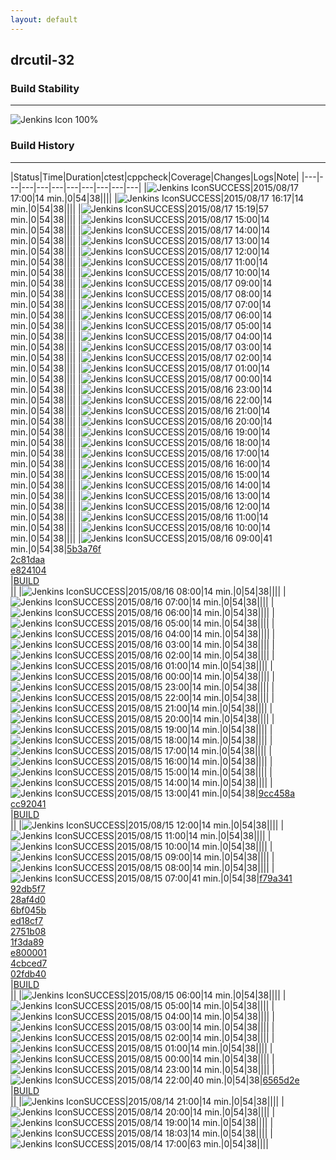 ```yaml
---
layout: default
---
```

## drcutil-32
### Build Stability
___
![Jenkins Icon](http://jenkinshrg.github.io/images/48x48/health-80plus.png)
100%
  
### Build History
___
|Status|Time|Duration|<span class='badge'>ctest</span>|<span class='badge'>cppcheck</span>|Coverage|Changes|Logs|Note|
|---|---|---|---|---|---|---|---|---|---|
|![Jenkins Icon](http://jenkinshrg.github.io/images/24x24/blue.png)SUCCESS|2015/08/17 17:00|14 min.|0|54|38||||
|![Jenkins Icon](http://jenkinshrg.github.io/images/24x24/blue.png)SUCCESS|2015/08/17 16:17|14 min.|0|54|38||||
|![Jenkins Icon](http://jenkinshrg.github.io/images/24x24/blue.png)SUCCESS|2015/08/17 15:19|57 min.|0|54|38||||
|![Jenkins Icon](http://jenkinshrg.github.io/images/24x24/blue.png)SUCCESS|2015/08/17 15:00|14 min.|0|54|38||||
|![Jenkins Icon](http://jenkinshrg.github.io/images/24x24/blue.png)SUCCESS|2015/08/17 14:00|14 min.|0|54|38||||
|![Jenkins Icon](http://jenkinshrg.github.io/images/24x24/blue.png)SUCCESS|2015/08/17 13:00|14 min.|0|54|38||||
|![Jenkins Icon](http://jenkinshrg.github.io/images/24x24/blue.png)SUCCESS|2015/08/17 12:00|14 min.|0|54|38||||
|![Jenkins Icon](http://jenkinshrg.github.io/images/24x24/blue.png)SUCCESS|2015/08/17 11:00|14 min.|0|54|38||||
|![Jenkins Icon](http://jenkinshrg.github.io/images/24x24/blue.png)SUCCESS|2015/08/17 10:00|14 min.|0|54|38||||
|![Jenkins Icon](http://jenkinshrg.github.io/images/24x24/blue.png)SUCCESS|2015/08/17 09:00|14 min.|0|54|38||||
|![Jenkins Icon](http://jenkinshrg.github.io/images/24x24/blue.png)SUCCESS|2015/08/17 08:00|14 min.|0|54|38||||
|![Jenkins Icon](http://jenkinshrg.github.io/images/24x24/blue.png)SUCCESS|2015/08/17 07:00|14 min.|0|54|38||||
|![Jenkins Icon](http://jenkinshrg.github.io/images/24x24/blue.png)SUCCESS|2015/08/17 06:00|14 min.|0|54|38||||
|![Jenkins Icon](http://jenkinshrg.github.io/images/24x24/blue.png)SUCCESS|2015/08/17 05:00|14 min.|0|54|38||||
|![Jenkins Icon](http://jenkinshrg.github.io/images/24x24/blue.png)SUCCESS|2015/08/17 04:00|14 min.|0|54|38||||
|![Jenkins Icon](http://jenkinshrg.github.io/images/24x24/blue.png)SUCCESS|2015/08/17 03:00|14 min.|0|54|38||||
|![Jenkins Icon](http://jenkinshrg.github.io/images/24x24/blue.png)SUCCESS|2015/08/17 02:00|14 min.|0|54|38||||
|![Jenkins Icon](http://jenkinshrg.github.io/images/24x24/blue.png)SUCCESS|2015/08/17 01:00|14 min.|0|54|38||||
|![Jenkins Icon](http://jenkinshrg.github.io/images/24x24/blue.png)SUCCESS|2015/08/17 00:00|14 min.|0|54|38||||
|![Jenkins Icon](http://jenkinshrg.github.io/images/24x24/blue.png)SUCCESS|2015/08/16 23:00|14 min.|0|54|38||||
|![Jenkins Icon](http://jenkinshrg.github.io/images/24x24/blue.png)SUCCESS|2015/08/16 22:00|14 min.|0|54|38||||
|![Jenkins Icon](http://jenkinshrg.github.io/images/24x24/blue.png)SUCCESS|2015/08/16 21:00|14 min.|0|54|38||||
|![Jenkins Icon](http://jenkinshrg.github.io/images/24x24/blue.png)SUCCESS|2015/08/16 20:00|14 min.|0|54|38||||
|![Jenkins Icon](http://jenkinshrg.github.io/images/24x24/blue.png)SUCCESS|2015/08/16 19:00|14 min.|0|54|38||||
|![Jenkins Icon](http://jenkinshrg.github.io/images/24x24/blue.png)SUCCESS|2015/08/16 18:00|14 min.|0|54|38||||
|![Jenkins Icon](http://jenkinshrg.github.io/images/24x24/blue.png)SUCCESS|2015/08/16 17:00|14 min.|0|54|38||||
|![Jenkins Icon](http://jenkinshrg.github.io/images/24x24/blue.png)SUCCESS|2015/08/16 16:00|14 min.|0|54|38||||
|![Jenkins Icon](http://jenkinshrg.github.io/images/24x24/blue.png)SUCCESS|2015/08/16 15:00|14 min.|0|54|38||||
|![Jenkins Icon](http://jenkinshrg.github.io/images/24x24/blue.png)SUCCESS|2015/08/16 14:00|14 min.|0|54|38||||
|![Jenkins Icon](http://jenkinshrg.github.io/images/24x24/blue.png)SUCCESS|2015/08/16 13:00|14 min.|0|54|38||||
|![Jenkins Icon](http://jenkinshrg.github.io/images/24x24/blue.png)SUCCESS|2015/08/16 12:00|14 min.|0|54|38||||
|![Jenkins Icon](http://jenkinshrg.github.io/images/24x24/blue.png)SUCCESS|2015/08/16 11:00|14 min.|0|54|38||||
|![Jenkins Icon](http://jenkinshrg.github.io/images/24x24/blue.png)SUCCESS|2015/08/16 10:00|14 min.|0|54|38||||
|![Jenkins Icon](http://jenkinshrg.github.io/images/24x24/blue.png)SUCCESS|2015/08/16 09:00|41 min.|0|54|38|[5b3a76f](https://github.com/fkanehiro/hrpsys-base/commit/5b3a76fa3e50255108e537b08d4820311fe69d3f)<br>[2c81daa](https://github.com/fkanehiro/hrpsys-base/commit/2c81daa58c2846abd32839c37f88c9906bb24e38)<br>[e824104](https://github.com/fkanehiro/hrpsys-base/commit/e82410413ebd0f3a1d3d5a70f28b5fdf5449ca10)<br>|[BUILD](https://drive.google.com/file/d/0B54sHwaxmuM4bl8wWlFPYnJUNjQ/view?usp=drivesdk)<br>||
|![Jenkins Icon](http://jenkinshrg.github.io/images/24x24/blue.png)SUCCESS|2015/08/16 08:00|14 min.|0|54|38||||
|![Jenkins Icon](http://jenkinshrg.github.io/images/24x24/blue.png)SUCCESS|2015/08/16 07:00|14 min.|0|54|38||||
|![Jenkins Icon](http://jenkinshrg.github.io/images/24x24/blue.png)SUCCESS|2015/08/16 06:00|14 min.|0|54|38||||
|![Jenkins Icon](http://jenkinshrg.github.io/images/24x24/blue.png)SUCCESS|2015/08/16 05:00|14 min.|0|54|38||||
|![Jenkins Icon](http://jenkinshrg.github.io/images/24x24/blue.png)SUCCESS|2015/08/16 04:00|14 min.|0|54|38||||
|![Jenkins Icon](http://jenkinshrg.github.io/images/24x24/blue.png)SUCCESS|2015/08/16 03:00|14 min.|0|54|38||||
|![Jenkins Icon](http://jenkinshrg.github.io/images/24x24/blue.png)SUCCESS|2015/08/16 02:00|14 min.|0|54|38||||
|![Jenkins Icon](http://jenkinshrg.github.io/images/24x24/blue.png)SUCCESS|2015/08/16 01:00|14 min.|0|54|38||||
|![Jenkins Icon](http://jenkinshrg.github.io/images/24x24/blue.png)SUCCESS|2015/08/16 00:00|14 min.|0|54|38||||
|![Jenkins Icon](http://jenkinshrg.github.io/images/24x24/blue.png)SUCCESS|2015/08/15 23:00|14 min.|0|54|38||||
|![Jenkins Icon](http://jenkinshrg.github.io/images/24x24/blue.png)SUCCESS|2015/08/15 22:00|14 min.|0|54|38||||
|![Jenkins Icon](http://jenkinshrg.github.io/images/24x24/blue.png)SUCCESS|2015/08/15 21:00|14 min.|0|54|38||||
|![Jenkins Icon](http://jenkinshrg.github.io/images/24x24/blue.png)SUCCESS|2015/08/15 20:00|14 min.|0|54|38||||
|![Jenkins Icon](http://jenkinshrg.github.io/images/24x24/blue.png)SUCCESS|2015/08/15 19:00|14 min.|0|54|38||||
|![Jenkins Icon](http://jenkinshrg.github.io/images/24x24/blue.png)SUCCESS|2015/08/15 18:00|14 min.|0|54|38||||
|![Jenkins Icon](http://jenkinshrg.github.io/images/24x24/blue.png)SUCCESS|2015/08/15 17:00|14 min.|0|54|38||||
|![Jenkins Icon](http://jenkinshrg.github.io/images/24x24/blue.png)SUCCESS|2015/08/15 16:00|14 min.|0|54|38||||
|![Jenkins Icon](http://jenkinshrg.github.io/images/24x24/blue.png)SUCCESS|2015/08/15 15:00|14 min.|0|54|38||||
|![Jenkins Icon](http://jenkinshrg.github.io/images/24x24/blue.png)SUCCESS|2015/08/15 14:00|14 min.|0|54|38||||
|![Jenkins Icon](http://jenkinshrg.github.io/images/24x24/blue.png)SUCCESS|2015/08/15 13:00|41 min.|0|54|38|[9cc458a](https://github.com/fkanehiro/hrpsys-base/commit/9cc458a0c072d04f0bd31085e28af3f16ce85352)<br>[cc92041](https://github.com/fkanehiro/hrpsys-base/commit/cc92041e9a5e077585b3e7ba14b736eeef68ba75)<br>|[BUILD](https://drive.google.com/file/d/0B54sHwaxmuM4NER3NHZ3TXh1YlE/view?usp=drivesdk)<br>||
|![Jenkins Icon](http://jenkinshrg.github.io/images/24x24/blue.png)SUCCESS|2015/08/15 12:00|14 min.|0|54|38||||
|![Jenkins Icon](http://jenkinshrg.github.io/images/24x24/blue.png)SUCCESS|2015/08/15 11:00|14 min.|0|54|38||||
|![Jenkins Icon](http://jenkinshrg.github.io/images/24x24/blue.png)SUCCESS|2015/08/15 10:00|14 min.|0|54|38||||
|![Jenkins Icon](http://jenkinshrg.github.io/images/24x24/blue.png)SUCCESS|2015/08/15 09:00|14 min.|0|54|38||||
|![Jenkins Icon](http://jenkinshrg.github.io/images/24x24/blue.png)SUCCESS|2015/08/15 08:00|14 min.|0|54|38||||
|![Jenkins Icon](http://jenkinshrg.github.io/images/24x24/blue.png)SUCCESS|2015/08/15 07:00|41 min.|0|54|38|[f79a341](https://github.com/fkanehiro/hrpsys-base/commit/f79a341133527780e4cc9e22358e127cb89a211c)<br>[92db5f7](https://github.com/fkanehiro/hrpsys-base/commit/92db5f7f723fd1c6bbf2bcb2751fcc0861e1b5b4)<br>[28af4d0](https://github.com/fkanehiro/hrpsys-base/commit/28af4d0efa4fd783f916787a06b74815e55f784f)<br>[6bf045b](https://github.com/fkanehiro/hrpsys-base/commit/6bf045b86805c48410819b1191614d5ef350be9e)<br>[ed18cf7](https://github.com/fkanehiro/hrpsys-base/commit/ed18cf7c27d5cdff70aea8c960cef9f41d7d4345)<br>[2751b08](https://github.com/fkanehiro/hrpsys-base/commit/2751b08bdcbe3829f09d3f3fa0c4f6fd2adeec1f)<br>[1f3da89](https://github.com/fkanehiro/hrpsys-base/commit/1f3da892ed66ca2798081e45a18cef8df2295381)<br>[e800001](https://github.com/fkanehiro/hrpsys-base/commit/e800001669bc1af4ed83a420f52d2d7d31fb5e3b)<br>[4cbced7](https://github.com/fkanehiro/hrpsys-base/commit/4cbced785155982ed8fb48c3fe2d9f7877e167ae)<br>[02fdb40](https://github.com/fkanehiro/hrpsys-base/commit/02fdb40d1e2384d167995388a0ff00939e383a5e)<br>|[BUILD](https://drive.google.com/file/d/0B54sHwaxmuM4T1NIcUlQNWhsbUU/view?usp=drivesdk)<br>||
|![Jenkins Icon](http://jenkinshrg.github.io/images/24x24/blue.png)SUCCESS|2015/08/15 06:00|14 min.|0|54|38||||
|![Jenkins Icon](http://jenkinshrg.github.io/images/24x24/blue.png)SUCCESS|2015/08/15 05:00|14 min.|0|54|38||||
|![Jenkins Icon](http://jenkinshrg.github.io/images/24x24/blue.png)SUCCESS|2015/08/15 04:00|14 min.|0|54|38||||
|![Jenkins Icon](http://jenkinshrg.github.io/images/24x24/blue.png)SUCCESS|2015/08/15 03:00|14 min.|0|54|38||||
|![Jenkins Icon](http://jenkinshrg.github.io/images/24x24/blue.png)SUCCESS|2015/08/15 02:00|14 min.|0|54|38||||
|![Jenkins Icon](http://jenkinshrg.github.io/images/24x24/blue.png)SUCCESS|2015/08/15 01:00|14 min.|0|54|38||||
|![Jenkins Icon](http://jenkinshrg.github.io/images/24x24/blue.png)SUCCESS|2015/08/15 00:00|14 min.|0|54|38||||
|![Jenkins Icon](http://jenkinshrg.github.io/images/24x24/blue.png)SUCCESS|2015/08/14 23:00|14 min.|0|54|38||||
|![Jenkins Icon](http://jenkinshrg.github.io/images/24x24/blue.png)SUCCESS|2015/08/14 22:00|40 min.|0|54|38|[6565d2e](https://github.com/jrl-umi3218/hmc2/commit/6565d2ed2a678b70d660207da8eb97059825efad)<br>|[BUILD](https://drive.google.com/file/d/0B54sHwaxmuM4cnhzaWQwZm1hMzg/view?usp=drivesdk)<br>||
|![Jenkins Icon](http://jenkinshrg.github.io/images/24x24/blue.png)SUCCESS|2015/08/14 21:00|14 min.|0|54|38||||
|![Jenkins Icon](http://jenkinshrg.github.io/images/24x24/blue.png)SUCCESS|2015/08/14 20:00|14 min.|0|54|38||||
|![Jenkins Icon](http://jenkinshrg.github.io/images/24x24/blue.png)SUCCESS|2015/08/14 19:00|14 min.|0|54|38||||
|![Jenkins Icon](http://jenkinshrg.github.io/images/24x24/blue.png)SUCCESS|2015/08/14 18:03|14 min.|0|54|38||||
|![Jenkins Icon](http://jenkinshrg.github.io/images/24x24/blue.png)SUCCESS|2015/08/14 17:00|63 min.|0|54|38||||
